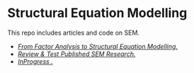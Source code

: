Structural Equation Modelling
=============================

This repo includes articles and code on SEM.

-   [*From Factor Analysis to Structural Equation Modelling.*](https://github.com/MartinCoomes/StructuralEquationM/blob/master/FactorAnalysisToSEM.md)
-   [*Review & Test Published SEM Research.*](https://github.com/MartinCoomes/StructuralEquationM/blob/master/SEMPublicationReview.md)
-   [*InProgress .*](https://github.com/MartinCoomes/StructuralEquationM/blob/master/SocIdeoInfluencesBMI.md)
